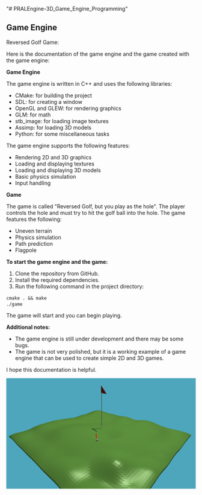 "# PRALEngine-3D_Game_Engine_Programming" 

## Game Engine

Reversed Golf Game:

Here is the documentation of the game engine and the game created with the game engine:

**Game Engine**

The game engine is written in C++ and uses the following libraries:

* CMake: for building the project
* SDL: for creating a window
* OpenGL and GLEW: for rendering graphics
* GLM: for math
* stb_image: for loading image textures
* Assimp: for loading 3D models
* Python: for some miscellaneous tasks

The game engine supports the following features:

* Rendering 2D and 3D graphics
* Loading and displaying textures
* Loading and displaying 3D models
* Basic physics simulation
* Input handling

**Game**

The game is called "Reversed Golf, but you play as the hole". The player controls the hole and must try to hit the golf ball into the hole. The game features the following:

* Uneven terrain
* Physics simulation
* Path prediction
* Flagpole

**To start the game engine and the game:**

1. Clone the repository from GitHub.
2. Install the required dependencies.
3. Run the following command in the project directory:

```
cmake . && make
./game
```

The game will start and you can begin playing.

**Additional notes:**

* The game engine is still under development and there may be some bugs.
* The game is not very polished, but it is a working example of a game engine that can be used to create simple 2D and 3D games.

I hope this documentation is helpful.

![image](https://github.com/PrinceStiles/PRALEngine-3D_Game_Engine_Programming/blob/main/portable-par/showoff/gam2.png)
